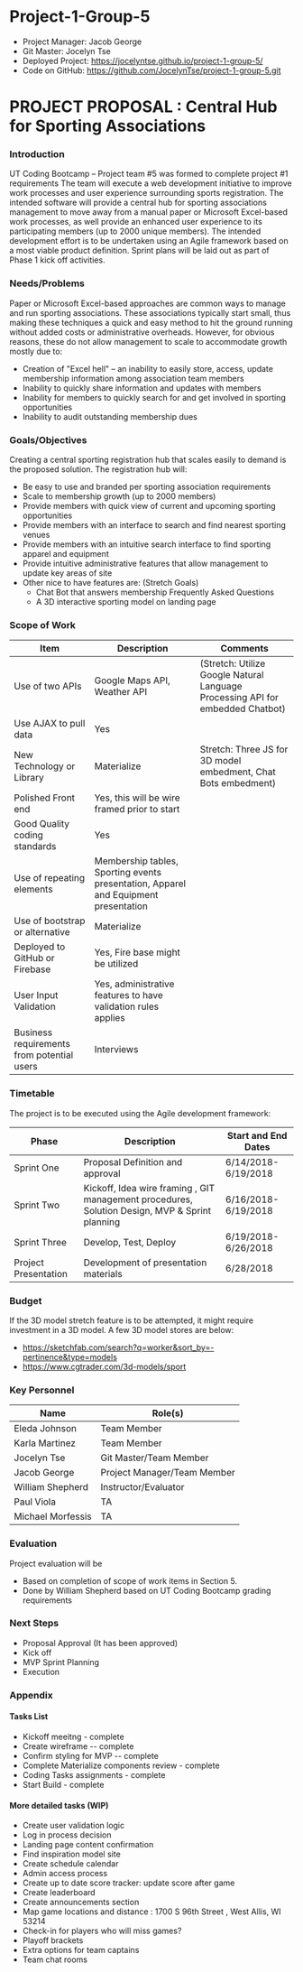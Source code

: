 # Project-1-Group-5

* Project Manager: Jacob George
* Git Master: Jocelyn Tse
* Deployed Project: https://jocelyntse.github.io/project-1-group-5/
* Code on GitHub: https://github.com/JocelynTse/project-1-group-5.git

# PROJECT PROPOSAL : Central Hub for Sporting Associations
### Introduction
UT Coding Bootcamp – Project team #5 was formed to complete project #1 requirements
The team will execute a web development initiative to improve work processes and user experience surrounding sports registration.
The intended software will provide a central hub for sporting associations management to move away from a manual paper or Microsoft Excel-based work processes, as well provide an enhanced user experience to its participating members (up to 2000 unique members).
The intended development effort is to be undertaken using an Agile framework based on a most viable product definition. Sprint plans will be laid out as part of Phase 1 kick off activities.
 
### Needs/Problems
Paper or Microsoft Excel-based approaches are common ways to manage and run sporting associations. These associations typically start small, thus making these techniques a quick and easy method to hit the ground running without added costs or administrative overheads. However, for obvious reasons, these do not allow management to scale to accommodate growth mostly due to:
* Creation of "Excel hell" – an inability to easily store, access, update membership information among association team members
* Inability to quickly share information and updates with members
* Inability for members to quickly search for and get involved in sporting opportunities
* Inability to audit outstanding membership dues

### Goals/Objectives
Creating a central sporting registration hub that scales easily to demand is the proposed solution. The registration hub will:
* Be easy to use and branded per sporting association requirements
* Scale to membership growth (up to 2000 members)
* Provide members with quick view of current and upcoming sporting opportunities
* Provide members with an interface to search and find nearest sporting venues
* Provide members with an intuitive search interface to find sporting apparel and equipment
* Provide intuitive administrative features that allow management to  update key areas of site
* Other nice to have features are: (Stretch Goals)
   * Chat Bot that answers membership Frequently Asked Questions
   * A 3D interactive sporting model on landing page
  
### Scope of Work
Item | Description | Comments
-----|-------------|---------
Use of two APIs|Google Maps API, Weather API|(Stretch: Utilize Google Natural Language Processing API for embedded Chatbot)
Use AJAX to pull data|Yes |
New Technology or Library|Materialize | Stretch: Three JS for 3D model embedment, Chat Bots embedment)
Polished Front end| Yes, this will be wire framed prior to start |
Good Quality coding standards| Yes |
Use of repeating elements| Membership tables, Sporting events presentation, Apparel and Equipment presentation|
Use of bootstrap or alternative| Materialize |
Deployed to GitHub or Firebase| Yes, Fire base might be utilized |
User Input Validation| Yes, administrative features to have validation rules applies |
Business requirements from potential users| Interviews |
     
### Timetable
The project is to be executed using the Agile development framework:

Phase | Description | Start and End Dates
------|-------------|--------------------
Sprint One | Proposal Definition and approval | 6/14/2018-6/19/2018
Sprint Two | Kickoff, Idea wire framing , GIT management procedures, Solution Design, MVP & Sprint planning | 6/16/2018-6/19/2018
Sprint Three | Develop, Test, Deploy | 6/19/2018-6/26/2018
Project Presentation | Development of presentation materials | 6/28/2018
    
### Budget
If the 3D model stretch feature is to be attempted, it might require investment in a 3D model. A few 3D model stores are below:
* https://sketchfab.com/search?q=worker&sort_by=-pertinence&type=models
* https://www.cgtrader.com/3d-models/sport
 
### Key Personnel

Name | Role(s)
-----|--------
Eleda Johnson | Team Member
Karla Martinez | Team Member
Jocelyn Tse | Git Master/Team Member
Jacob George | Project Manager/Team Member
William Shepherd | Instructor/Evaluator
Paul Viola | TA
Michael Morfessis | TA

 
### Evaluation
Project evaluation will be
* Based on completion of scope of work items in Section 5.
* Done by William Shepherd based on UT Coding Bootcamp grading requirements

### Next Steps
* Proposal Approval (It has been approved)
* Kick off
* MVP Sprint Planning
* Execution

### Appendix
#### Tasks List
* Kickoff meeitng - complete
* Create wireframe -- complete
* Confirm styling for MVP -- complete
* Complete Materialize components review - complete
* Coding Tasks assignments - complete
* Start Build - complete
#### More detailed tasks (WIP)
* Create user validation logic
* Log in process decision
* Landing page content confirmation
* Find inspiration model site
* Create schedule calendar
* Admin access process
* Create up to date score tracker: update score after game
* Create leaderboard
* Create announcements section
* Map game locations and distance : 1700 S 96th Street , West Allis, WI 53214
* Check-in for players who will miss games?
* Playoff brackets
* Extra options for team captains
* Team chat rooms